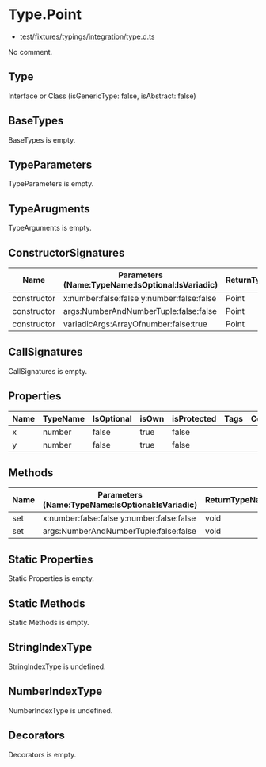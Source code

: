 # Type.Point

* [test/fixtures/typings/integration/type.d.ts](/test/fixtures/typings/integration/type.d.ts#L15)

No comment.

## Type

Interface or Class (isGenericType: false, isAbstract: false)

## BaseTypes

BaseTypes is empty.

## TypeParameters

TypeParameters is empty.

## TypeArugments

TypeArguments is empty.

## ConstructorSignatures

Name|Parameters (Name:TypeName:IsOptional:IsVariadic)|ReturnTypeName|Comment
---|---|---|---
constructor|x:number:false:false y:number:false:false |Point|
constructor|args:NumberAndNumberTuple:false:false |Point|
constructor|variadicArgs:ArrayOfnumber:false:true |Point|

## CallSignatures

CallSignatures is empty.

## Properties

Name|TypeName|IsOptional|isOwn|isProtected|Tags|Comment
---|---|---|---|---|---|---
x|number|false|true|false||
y|number|false|true|false||

## Methods

Name|Parameters (Name:TypeName:IsOptional:IsVariadic)|ReturnTypeName|IsOptional|isOwn|isProtected|isAbstract|Comment
---|---|---|---|---|---|---|---
set|x:number:false:false y:number:false:false |void|false|true|false|false| 
set|args:NumberAndNumberTuple:false:false |void|false|true|false|false| 

## Static Properties

Static Properties is empty.

## Static Methods

Static Methods is empty.

## StringIndexType

StringIndexType is undefined.

## NumberIndexType

NumberIndexType is undefined.

## Decorators

Decorators is empty.
